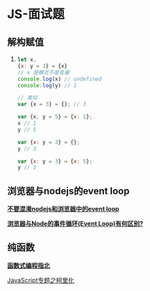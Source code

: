 # JS-面试题

## 解构赋值

1. ```js
   let x,
   {x: y = 1} = {x}
   // x 是模式不是变量
   console.log(x) // undefined
   console.log(y) // 1
   
   // 类似
   var {x = 3} = {}; // 3
   
   var {x, y = 5} = {x: 1};
   x // 1
   y // 5
   
   var {x: y = 3} = {};
   y // 3
   
   var {x: y = 3} = {x: 5};
   y // 5
   ```

   

## 浏览器与nodejs的event loop

[**不要混淆nodejs和浏览器中的event loop**](https://cnodejs.org/topic/5a9108d78d6e16e56bb80882)

[**浏览器与Node的事件循环(Event Loop)有何区别?**](https://zhuanlan.zhihu.com/p/54882306)



## 纯函数

[**函数式编程指北**](https://llh911001.gitbooks.io/mostly-adequate-guide-chinese/content/ch1.html)

[JavaScript专题之柯里化](https://github.com/mqyqingfeng/Blog/issues/42)